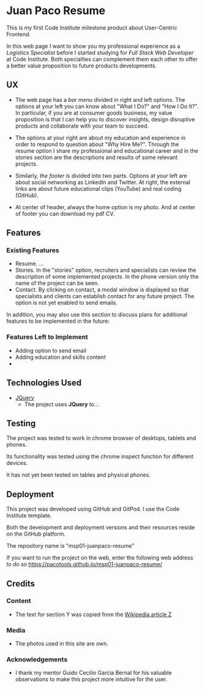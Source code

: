 # Juan Paco Resume

This is my first Code Institute milestone product about User-Centric Frontend.

In this web page I want to show you my professional experience as a _Logistics Specialist_ before I started studying for _Full Stack Web Developer_ at Code Institute. Both specialties can complement them each other to offer a better value proposition to future products developments.
 
## UX

- The web page has a _bar menu_ divided in right and left options. The options at your left you can know about "What I Do?" and "How I Do It?". In particular, if you are at consumer goods business, my value proposition is that I can help you to discover insights, design disruptive products and collaborate with your team to succeed. 

- The options at your right are about my education and experience in order to respond to question about "Why Hire Me?". Through the resume option I share my professional and educational career and in the stories section are the descriptions and results of some relevant projects.

- Similarly, _the footer_ is divided into two parts. Options at your left are about social networking as LinkedIn and Twitter. At right, the external links are about future educational clips (YouTube) and real coding (GitHub). 

- At center of header, always the home option is my photo. And at center of footer you can download my pdf CV.


## Features
 
### Existing Features
- Resume. ...
- Stories.  In the "stories" option, recruiters and specialists can review the description of some implemented projects. In the phone version only the name of the project can be seen.
- Contact. By clicking on contact, a modal window is displayed so that specialists and clients can establish contact for any future project. The option is not yet enabled to send emails.

In addition, you may also use this section to discuss plans for additional features to be implemented in the future:

### Features Left to Implement
- Adding option to send email
- Adding education and skills content
- 

## Technologies Used
- [JQuery](https://jquery.com)
    - The project uses **JQuery** to...


## Testing

The project was tested to work in chrome browser of desktops, tablets and phones.

Its functionality was tested using the chrome inspect function for different devices.

It has not yet been tested on tables and physical phones.

## Deployment

This project was developed using GitHub and GitPod. I use the Code Institute template.

Both the development and deployment versions and their resources reside on the GitHub platform.

The repository name is "msp01-juanpaco-resume"

If you want to run the project on the web, enter the following web address to do so https://pacotools.github.io/msp01-juanpaco-resume/

## Credits

### Content
- The text for section Y was copied from the [Wikipedia article Z](https://en.wikipedia.org/wiki/Z)

### Media
- The photos used in this site are own.

### Acknowledgements

- I thank my mentor Guido Cecilio Garcia Bernal for his valuable observations to make this project more intuitive for the user.
